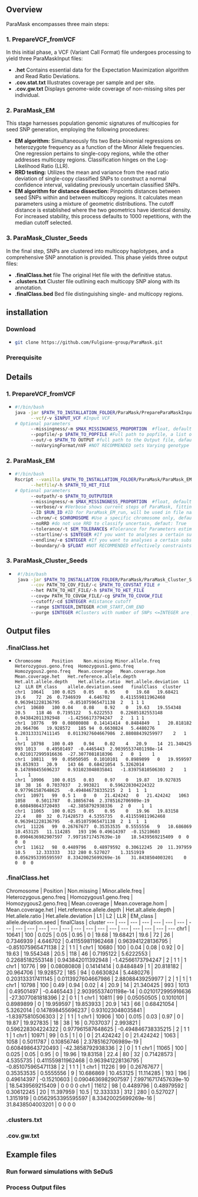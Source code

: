 ## Overview
ParaMask encompasses three main steps:

### 1. PrepareVCF_fromVCF
In this initial phase, a VCF (Variant Call Format) file undergoes processing to yield three ParaMaskInput files:

- **.het** Contains essential data for the Expectation Maximization algorithm and Read Ratio Deviations.
- **.cov.stat.txt** Illustrates coverage per sample and per site.
- **.cov.gw.txt** Displays genome-wide coverage of non-missing sites per individual.

### 2. ParaMask_EM
This stage harnesses population genomic signatures of multicopies for seed SNP generation, employing the following procedures:

- **EM algorithm:** Simultaneously fits two Beta-binomial regressions on heterozygote frequency as a function of the Minor Allele frequencies. One regression pertains to single-copy regions, while the other addresses multicopy regions. Classification hinges on the Log-Likelihood Ratio (LLR).
- **RRD testing:** Utilizes the mean and variance from the read ratio deviation of single-copy classified SNPs to construct a normal confidence interval, validating previously uncertain classified SNPs.
- **EM algorithm for distance dissection:** Pinpoints distances between seed SNPs within and between multicopy regions. It calculates mean parameters using a mixture of geometric distributions. The cutoff distance is established where the two geometrics have identical density. For increased stability, this process defaults to 1000 repetitions, with the median cutoff selected.

### 3. ParaMask_Cluster_Seeds
In the final step, SNPs are clustered into multicopy haplotypes, and a comprehensive SNP annotation is provided. This phase yields three output files:

- **.finalClass.het** file The original Het file with the definitive status.
- **.clusters.txt** Cluster file outlining each multicopy SNP along with its annotation.
- **.finalClass.bed** Bed file distinguishing single- and multicopy regions.

## installation

### Download
- ```bash
  git clone https://github.com/Fulgione-group/ParaMask.git

### Prerequisite



## Details 

### 1. PrepareVCF_fromVCF
- ```bash
  #!/bin/bash
  java -jar $PATH_TO_INSTALLATION_FOLDER/ParaMask/PrepareParaMaskInput_fromVCF.jar\
        --vcf/-v $INPUT_VCF #Input VCF
  # Optional parameters
        --missingness/-m $MAX_MISSINGNESS_PROPORTION  #float, default = 0: no missing sites allowed
        --popfile/-p $PATH_TO_POPFILE #Full path to popfile, a list of samples in each row, default all samples in the VCF
        --out/-o $PATH_TO OUTPUT #full path to the Output file, dafault is the input file. Extensions for the different files are added automatically
        --noVaryingFormat/nVF #NOT RECOMMENDED sets Varying genotype format of the VCF to false, default true.

### 2. ParaMask_EM
- ```bash
  #!/bin/bash
  Rscript --vanilla $PATH_TO_INSTALLATION_FOLDER/ParaMask/ParaMask_EM_v2.4.R\
        --hetfile/-h $PATH_TO_HET_FILE
  # Optional parameters
        --outpath/-o $PATH_TO_OUTPUTDIR
        --missingness/-m $MAX_MISSINGNESS_PROPORTION  #float, default = 0.1: no missing sites allowed
        --verbose/-v #Verbose shows current steps of ParaMask, fitting process of VGAM, default is false
        --ID $RUN_ID #ID for ParaMask_EM_run, will be used in file naming
        --chrom/-c $CHROMOSOME #Use a specific chromosome only, default: all chromosomes
        --noRRD #do not use RRD to classify uncertain, defaut: True
        --tolerance/-t $EM_TOLERANCE$ #Tolerance for Parameters estimated by the EM algorithm on heterezygote frequency, default: 0.001
        --startline/-s $INTEGER #If you want to analyses a certain subset of SNPs in the hetfile you can specify start end lines
        --endline/-e $INTEGER #If you want to analyses a certain subset of SNPs in the hetfile you can specify start end lines
        --boundary/-b $FLOAT #NOT RECOMMENDED effectively constraints the upper Parameter space of the MAF*(Z=="K") variable, Helps with EM convergence in extreme cases


### 3. ParaMask_Cluster_Seeds
- ```bash
   #!/bin/bash
   java -jar $PATH_TO_INSTALLATION_FOLDER/ParaMask/ParaMask_Cluster_Seeds.jar\
        --cov PATH_TO_COV_FILE/-c $PATH_TO_COVSTAT_FILE #
        --het PATH_TO_HET_FILE/-h $PATH_TO_HET_FILE
        --covgw PATH_TO_COVGW_FILE/-cg $PATH_TO_COVGW_FILE
        --cutoff/-cd $INTEGER #distance cutoff
        --range $INTEGER,INTEGER #CHR_START,CHR_END
        --purge $INTEGER #Clusters with number of SNPs <=INTEGER are purged, default = 1.


## Output files

### .finalClass.het
- ```
  Chromosome	Position	Non.missing	Minor.allele.freq	Heterozygous.geno.freq	Homozygous1.geno.freq	Homozygous2.geno.freq	Mean.coverage	Mean.coverage.hom	Mean.coverage.het	Het.reference.allele.depth	Het.alt.allele.depth	Het.allele.ratio  Het.allele.deviation	L1	L2	LLR	EM_class	allele.deviation.seed	finalClass	cluster
  chr1	10641	100	0.025	0.05	0.95	0	19.68	19.68421	19.6	72	26	0.7346939	4.646702	0.411559811962468	0.963941228136795	-0.851075965471138	2	1 1	1
  chr1	10680	100	0.04	0.08	0.92	0	19.63	19.554348	20.5	118	46	0.7195122	5.6222553	0.22685182553148	0.943842011392948	-1.42566173794247	2	1 1	1
  chr1	10776	99	0.08080808	0.14141414	0.8484849	1	20.818182	20.964706	19.928572	185	94	0.6630824	5.4480276	0.203133317411145	0.0113927604667986	2.88088439259977	2	1	1	1
  chr1	10798	100	0.49	0.94	0.02	4	20.9	14	21.340425	993	1013	0.49501497	-0.4465443	2.90395537401198e-14	0.0210172995916636	-27.3077081818396	2	0  1	1
  chr1	10811	99	0.05050505	0.1010101	0.8989899	0	19.959597	19.853933	20.9	143	66	0.68421054	5.3262014	0.147898455696237	0.931023048035841	-1.83975810506303  2	1  1	1
  chr1	10906	100	0.015	0.03	0.97	0	19.87	19.927835	18	38	16	0.7037037	2.993821	0.596228304224322	0.977961587648625	-0.494846738335215	2  1  1  1
  chr1	10971	99	0.5	1	0	0	21.424242	0	21.424242	1063	1058	0.5011787	0.10856746	2.3785162706989e-19	0.608498643720493	-42.3858792938336	2  0	1  1
  chr1	11065	100	0.025	0.05	0.95	0	19.96	19.83158	22.4	80	32	0.71428573	4.5355735	0.411559811962468	0.963941228136795	-0.851075965471138	2  1  1  1
  chr1	11226	99	0.26767677	0.35353535	0.5555556	9	10.686869	10.453125	11.114285	193	196	0.49614397	-0.15210603	0.0904636982907597	7.99716717457639e-10	18.5439569215409  0  0  0  0
  chr1	11612	98	0.4489796	0.48979592	0.30612245	20	11.397959	10.5	12.333333	312	280	0.527027	1.3151919	0.0562953395595597	8.33420025699269e-16	31.8438504003201	0  0  0  0

### .finalClass.het

 Chromosome | Position | Non.missing | Minor.allele.freq | Heterozygous.geno.freq | Homozygous1.geno.freq | Homozygous2.geno.freq | Mean.coverage | Mean.coverage.hom | Mean.coverage.het | Het.reference.allele.depth | Het.alt.allele.depth | 
 Het.allele.ratio | Het.allele.deviation | L1 | L2 | LLR | EM_class | allele.deviation.seed | finalClass | cluster
 --- | --- | --- | --- | --- | --- | --- | --- | --- | --- | --- | --- | --- | --- | --- | --- | --- | --- | --- | --- | --- | ---
 chr1 | 10641 | 100 | 0.025 | 0.05 | 0.95 | 0 | 19.68 | 19.68421 | 19.6 | 72 | 26 | 0.7346939 | 4.646702 | 0.411559811962468 | 0.963941228136795 | -0.851075965471138 | 2 | 1 1 | 1
 chr1 | 10680 | 100 | 0.04 | 0.08 | 0.92 | 0 | 19.63 | 19.554348 | 20.5 | 118 | 46 | 0.7195122 | 5.6222553 | 0.22685182553148 | 0.943842011392948 | -1.42566173794247 | 2 | 1 1 | 1
 chr1 | 10776 | 99 | 0.08080808 | 0.14141414 | 0.8484849 | 1 | 20.818182 | 20.964706 | 19.928572 | 185 | 94 | 0.6630824 | 5.4480276 | 0.203133317411145 | 0.0113927604667986 | 2.88088439259977 | 2 | 1 | 1 | 1
 chr1 | 10798 | 100 | 0.49 | 0.94 | 0.02 | 4 | 20.9 | 14 | 21.340425 | 993 | 1013 | 0.49501497 | -0.4465443 | 2.90395537401198e-14 | 0.0210172995916636 | -27.3077081818396 | 2 | 0 1 | 1
 chr1 | 10811 | 99 | 0.05050505 | 0.1010101 | 0.8989899 | 0 | 19.959597 | 19.853933 | 20.9 | 143 | 66 | 0.68421054 | 5.3262014 | 0.147898455696237 | 0.931023048035841 | -1.83975810506303 | 2 | 1 1 | 1
 chr1 | 10906 | 100 | 0.015 | 0.03 | 0.97 | 0 | 19.87 | 19.927835 | 18 | 38 | 16 | 0.7037037 | 2.993821 | 0.596228304224322 | 0.977961587648625 | -0.494846738335215 | 2 | 1 1 1 | 1
 chr1 | 10971 | 99 | 0.5 | 1 | 0 | 0 | 21.424242 | 0 | 21.424242 | 1063 | 1058 | 0.5011787 | 0.10856746 | 2.3785162706989e-19 | 0.608498643720493 | -42.3858792938336 | 2 | 0 | 1 1
 chr1 | 11065 | 100 | 0.025 | 0.05 | 0.95 | 0 | 19.96 | 19.83158 | 22.4 | 80 | 32 | 0.71428573 | 4.5355735 | 0.411559811962468 | 0.963941228136795 | -0.851075965471138 | 2 | 1 1 1 | 1
 chr1 | 11226 | 99 | 0.26767677 | 0.35353535 | 0.5555556 | 9 | 10.686869 | 10.453125 | 11.114285 | 193 | 196 | 0.49614397 | -0.15210603 | 0.0904636982907597 | 7.99716717457639e-10 | 18.5439569215409 | 0 0 0 0
 chr1 | 11612 | 98 | 0.4489796 | 0.48979592 | 0.30612245 | 20 | 11.397959 | 10.5 | 12.333333 | 312 | 280 | 0.527027 | 1.3151919 | 0.0562953395595597 | 8.33420025699269e-16 | 31.8438504003201 | 0 0 0 0


### .clusters.txt
### .cov.gw.txt


## Example files


### Run forward simulations with SeDuS


### Process Output files
